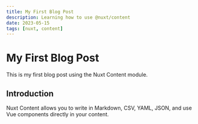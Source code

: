 ```yaml
---
title: My First Blog Post
description: Learning how to use @nuxt/content
date: 2023-05-15
tags: [nuxt, content]
---
```


# My First Blog Post

This is my first blog post using the Nuxt Content module.

## Introduction

Nuxt Content allows you to write in Markdown, CSV, YAML, JSON, and use Vue components directly in your content.